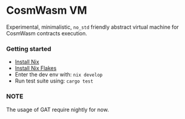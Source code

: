 # CosmWasm VM

Experimental, minimalistic, `no_std` friendly abstract virtual machine for CosmWasm contracts execution.

### Getting started

- [Install Nix](https://nixos.org/download.html)
- [Install Nix Flakes](https://nixos.wiki/wiki/Flakes)
- Enter the dev env with: `nix develop`
- Run test suite using: `cargo test`

### NOTE

The usage of GAT require nightly for now.
